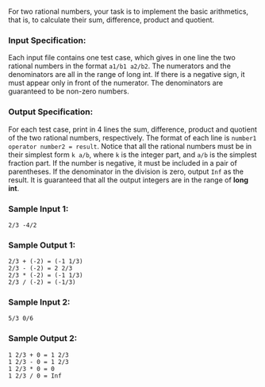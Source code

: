 <!-- Title
Rational Arithmetic (20)
-->
For two rational numbers, your task is to implement the basic arithmetics,
that is, to calculate their sum, difference, product and quotient.

### Input Specification:

Each input file contains one test case, which gives in one line the two
rational numbers in the format `a1/b1 a2/b2`. The numerators and the
denominators are all in the range of long int. If there is a negative sign, it
must appear only in front of the numerator. The denominators are guaranteed to
be non-zero numbers.

### Output Specification:

For each test case, print in 4 lines the sum, difference, product and quotient
of the two rational numbers, respectively. The format of each line is `number1
operator number2 = result`. Notice that all the rational numbers must be in
their simplest form `k a/b`, where `k` is the integer part, and `a/b` is the
simplest fraction part. If the number is negative, it must be included in a
pair of parentheses. If the denominator in the division is zero, output `Inf`
as the result. It is guaranteed that all the output integers are in the range
of **long int**.

### Sample Input 1:

    
    
    2/3 -4/2

### Sample Output 1:

    
    
    2/3 + (-2) = (-1 1/3)
    2/3 - (-2) = 2 2/3
    2/3 * (-2) = (-1 1/3)
    2/3 / (-2) = (-1/3)

### Sample Input 2:

    
    
    5/3 0/6

### Sample Output 2:

    
    
    1 2/3 + 0 = 1 2/3
    1 2/3 - 0 = 1 2/3
    1 2/3 * 0 = 0
    1 2/3 / 0 = Inf

